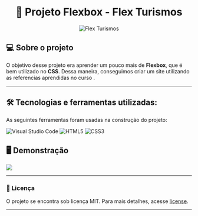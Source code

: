<h1 align="center"> 📱 Projeto Flexbox - Flex Turismos  </h1>

<p align="center">
	<img src="https://img.lovepik.com/free-template/20211026/lovepik-gradient-blue-travel-propaganda-banner-image_1333102_list.jpg" alt="Flex Turismos" title="Flex Turismos">
</p>


## 💻 Sobre o projeto

O objetivo desse projeto era aprender um pouco mais de **Flexbox**, que é bem utilizado no **CSS**. Dessa maneira, conseguimos criar um site utilizando as  referencias aprendidas no curso .

---

## 🛠 Tecnologias e ferramentas utilizadas:

As seguintes ferramentas foram usadas na construção do projeto:

![Visual Studio Code](https://img.shields.io/badge/Visual%20Studio%20Code-0078d7.svg?style=for-the-badge&logo=visual-studio-code&logoColor=white)
![HTML5](https://img.shields.io/badge/html5-%23E34F26.svg?style=for-the-badge&logo=html5&logoColor=white)
![CSS3](https://img.shields.io/badge/css3-%231572B6.svg?style=for-the-badge&logo=css3&logoColor=white)

## 🖥️ Demonstração

![](https://i.imgur.com/m9As1gR.png)  


---

### 📝 Licença

O projeto se encontra sob licença MIT. Para mais detalhes, acesse [license](LICENSE).

---
